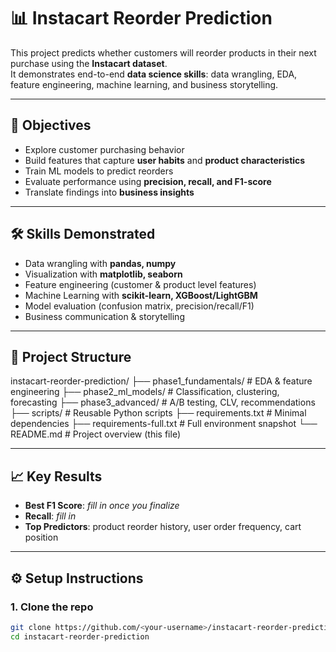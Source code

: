 # 📊 Instacart Reorder Prediction  

This project predicts whether customers will reorder products in their next purchase using the **Instacart dataset**.  
It demonstrates end-to-end **data science skills**: data wrangling, EDA, feature engineering, machine learning, and business storytelling.  

---

## 🎯 Objectives  
- Explore customer purchasing behavior  
- Build features that capture **user habits** and **product characteristics**  
- Train ML models to predict reorders  
- Evaluate performance using **precision, recall, and F1-score**  
- Translate findings into **business insights**  

---

## 🛠️ Skills Demonstrated  
- Data wrangling with **pandas, numpy**  
- Visualization with **matplotlib, seaborn**  
- Feature engineering (customer & product level features)  
- Machine Learning with **scikit-learn, XGBoost/LightGBM**  
- Model evaluation (confusion matrix, precision/recall/F1)  
- Business communication & storytelling  

---

## 📂 Project Structure  

instacart-reorder-prediction/
├── phase1_fundamentals/ # EDA & feature engineering
├── phase2_ml_models/ # Classification, clustering, forecasting
├── phase3_advanced/ # A/B testing, CLV, recommendations
├── scripts/ # Reusable Python scripts
├── requirements.txt # Minimal dependencies
├── requirements-full.txt # Full environment snapshot
└── README.md # Project overview (this file)


---

## 📈 Key Results  
- **Best F1 Score**: *fill in once you finalize*  
- **Recall**: *fill in*  
- **Top Predictors**: product reorder history, user order frequency, cart position  

---

## ⚙️ Setup Instructions  

### 1. Clone the repo  
```bash
git clone https://github.com/<your-username>/instacart-reorder-prediction.git
cd instacart-reorder-prediction
